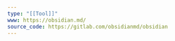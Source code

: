 ```yaml
---
type: "[[Tool]]"
www: https://obsidian.md/
source_code: https://gitlab.com/obsidianmd/obsidian
---
```

